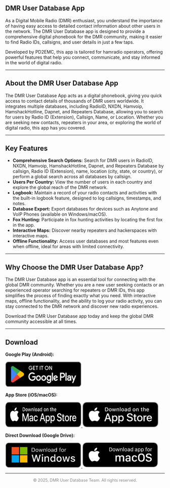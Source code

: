 ## DMR User Database App

As a Digital Mobile Radio (DMR) enthusiast, you understand the importance of having easy access to detailed contact information about other users in the network. The DMR User Database app is designed to provide a comprehensive digital phonebook for the DMR community, making it easier to find Radio IDs, callsigns, and user details in just a few taps.

Developed by PD2EMC, this app is tailored for hamradio operators, offering powerful features that help you connect, communicate, and stay informed in the world of digital radio.

---

## About the DMR User Database App

The DMR User Database App acts as a digital phonebook, giving you quick access to contact details of thousands of DMR users worldwide. It integrates multiple databases, including RadioID, NXDN, Hamvoip, HamshackHotline, Dapnet, and Repeaters Database, allowing you to search for users by Radio ID (Extension), Callsign, Name, or Location. Whether you are seeking new contacts, repeaters in your area, or exploring the world of digital radio, this app has you covered.

---

## Key Features

- **Comprehensive Search Options:** Search for DMR users in RadioID, NXDN, Hamvoip, HamshackHotline, Dapnet, and Repeaters Database by callsign, Radio ID (Extension), name, location (city, state, or country), or perform a global search across all databases by callsign.
- **Users Per Country:** View the number of users in each country and explore the global reach of the DMR network.
- **Logbook:** Maintain a record of your radio contacts and activities with the built-in logbook feature, designed to log callsigns, timestamps, and notes.
- **Database Export:** Export databases for devices such as Anytone and VoIP Phones (available on Windows/macOS).
- **Fox Hunting:** Participate in fox hunting activities by locating the first fox in the app.
- **Interactive Maps:** Discover nearby repeaters and hackerspaces with interactive maps.
- **Offline Functionality:** Access user databases and most features even when offline, ideal for areas with limited connectivity.

---

## Why Choose the DMR User Database App?

The DMR User Database app is an essential tool for connecting with the global DMR community. Whether you are a new user seeking contacts or an experienced operator searching for repeaters or DMR IDs, this app simplifies the process of finding exactly what you need. With interactive maps, offline functionality, and the ability to log your radio activity, you can stay connected to the DMR network and discover new radio experiences.

Download the DMR User Database app today and keep the global DMR community accessible at all times.

---

## Download

**Google Play (Android):**

<a href="https://play.google.com/store/apps/developer?id=PD2EMC" target="_blank">
  <img src="https://raw.githubusercontent.com/DMR-Database/dmr-database-appdata/refs/heads/main/dl-googleplay.png"
       alt="Download Android version from Google Play"
       title="Download Android version from Google Play"
       style="width:240px;height:80px;">
</a>

**App Store (iOS/macOS):**

<a href="https://apps.apple.com/us/app/dmr-user-database/id6749166551?platform=mac" target="_blank">
  <img src="https://raw.githubusercontent.com/DMR-Database/.github/refs/heads/main/mac-store.png"
       alt="Download macOS version from App Store"
       title="Download macOS version from App Store"
       style="width:240px;height:80px;">
</a>
<a href="https://apps.apple.com/us/app/dmr-user-database/id6749166551?platform=iphone" target="_blank">
  <img src="https://raw.githubusercontent.com/DMR-Database/.github/refs/heads/main/ios-store.png"
       alt="Download iOS version from App Store"
       title="Download iOS version from App Store"
       style="width:240px;height:80px;">
</a>

**Direct Download (Google Drive):**

<a href="https://drive.google.com/file/d/16FfKLE_m_e2ssGZnG2hyQJ1Zp1qSwUh7/view?usp=sharing" target="_blank">
  <img src="https://raw.githubusercontent.com/DMR-Database/dmr-database-appdata/refs/heads/main/dl-windows.png"
       alt="Download Windows version from Google Drive"
       title="Download Windows version from Google Drive"
       style="width:240px;height:80px;">
</a>
<a href="https://drive.google.com/file/d/1cdYUKairqGOvbiEDEWqJF8Z5-yMmZwFb/view?usp=drive_link" target="_blank">
  <img src="https://raw.githubusercontent.com/DMR-Database/dmr-database-appdata/refs/heads/main/dl-macos.png"
       alt="Download macOS version from Google Drive"
       title="Download macOS version from Google Drive"
       style="width:240px;height:80px;">
</a>

---
<div align="center" style="font-size: 0.9em; color: #888;">
&copy; 2025, DMR User Database Team. All rights reserved.
</div>
